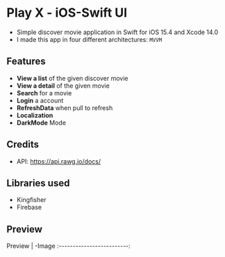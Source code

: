 # Play X - iOS-Swift UI


- Simple discover movie application in Swift for iOS 15.4 and Xcode 14.0
- I made this app in four different architectures: `MVVM` 

## Features

- **View a list** of the given discover movie
- **View a detail** of the given movie
- **Search** for a movie
- **Login** a account
- **RefreshData** when pull to refresh
- **Localization** 
- **DarkMode** Mode

## Credits

* API: https://api.rawg.io/docs/

## Libraries used

- Kingfisher
- Firebase

## Preview

Preview | -Image
:-------------------------:
